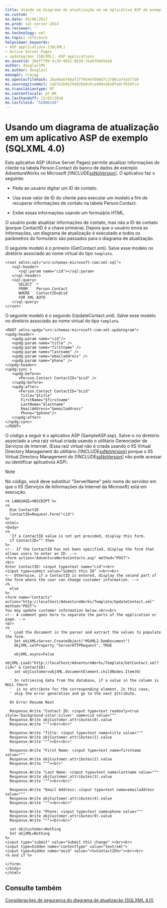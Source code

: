 ```yaml
---
title: Usando um diagrama de atualização em um aplicativo ASP de exemplo (SQLXML 4.0) | Microsoft Docs
ms.custom: ''
ms.date: 03/06/2017
ms.prod: sql-server-2014
ms.reviewer: ''
ms.technology: xml
ms.topic: reference
helpviewer_keywords:
- ASP applications [SQLXML]
- Active Server Pages
- updategrams [SQLXML], ASP applications
ms.assetid: 10eff799-4c39-4b52-8b38-7ea6f68454a8
author: douglaslMS
ms.author: douglasl
manager: craigg
ms.openlocfilehash: 26a68a6f66af2f74544f800d7c3786caf4a577d9
ms.sourcegitcommit: ceb7e1b9e29e02bb0c6ca400a36e0fa9cf010fca
ms.translationtype: MT
ms.contentlocale: pt-BR
ms.lasthandoff: 12/03/2018
ms.locfileid: "52806148"
---
```

# <a name="using-an-updategram-in-a-sample-asp-application-sqlxml-40"></a>Usando um diagrama de atualização em um aplicativo ASP de exemplo (SQLXML 4.0)
  Este aplicativo ASP (Active Server Pages) permite atualizar informações do cliente na tabela Person.Contact do banco de dados de exemplo AdventureWorks no Microsoft [!INCLUDE[ssNoVersion](../../../includes/ssnoversion-md.md)]. O aplicativo faz o seguinte:  
  
-   Pede ao usuário digitar um ID de contato.  
  
-   Usa esse valor de ID do cliente para executar um modelo a fim de recuperar informações de contato na tabela Person.Contact.  
  
-   Exibe essas informações usando um formulário HTML.  
  
 O usuário pode atualizar informações de contato, mas não a ID de contato (porque ContactID é a chave primária). Depois que o usuário envia as informações, um diagrama de atualização é executado e todos os parâmetros do formulário são passados para o diagrama de atualização.  
  
 O seguinte modelo é o primeiro (GetContact.xml). Salve esse modelo no diretório associado ao nome virtual do tipo `template`.  
  
```  
<root xmlns:sql="urn:schemas-microsoft-com:xml-sql">  
   <sql:header>  
      <sql:param name="cid"></sql:param>  
   </sql:header>  
   <sql:query>  
      SELECT  *   
      FROM    Person.Contact  
      WHERE   ContactID=@cid   
      FOR XML AUTO  
   </sql:query>  
</root>  
```  
  
 O seguinte modelo é o segundo (UpdateContact.xml). Salve esse modelo no diretório associado ao nome virtual do tipo `template`.  
  
```  
<ROOT xmlns:updg="urn:schemas-microsoft-com:xml-updategram">  
<updg:header>  
   <updg:param name="cid"/>  
   <updg:param name="title" />  
   <updg:param name="firstname" />  
   <updg:param name="lastname" />  
   <updg:param name="emailaddress" />  
   <updg:param name="phone" />  
</updg:header>  
<updg:sync >  
   <updg:before>  
      <Person.Contact ContactID="$cid" />   
   </updg:before>  
   <updg:after>  
      <Person.Contact ContactID="$cid"   
       Title="$title"  
       FirstName="$firstname"  
       LastName="$lastname"  
       EmailAddress="$emailaddress"  
       Phone="$phone"/>  
   </updg:after>  
</updg:sync>  
</ROOT>  
```  
  
 O código a seguir é o aplicativo ASP (SampleASP.asp). Salve-o no diretório associado a uma raiz virtual criada usando o utilitário Gerenciador de Serviços de Internet. (Essa raiz virtual não é criada usando o IIS Virtual Directory Management do utilitário [!INCLUDE[ssNoVersion](../../../includes/ssnoversion-md.md)] porque o IIS Virtual Directory Management do [!INCLUDE[ssNoVersion](../../../includes/ssnoversion-md.md)] não pode acessar ou identificar aplicativos ASP).  
  
> [!NOTE]  
>  No código, você deve substituir "ServerName" pelo nome do servidor em que o IIS (Serviços de Informações da Internet da Microsoft) está em execução.  
  
```  
<% LANGUAGE=VBSCRIPT %>  
<%  
  Dim ContactID  
  ContactID=Request.Form("cid")  
%>  
<html>  
<body>  
<%  
  'If a ContactID value is not yet provided, display this form.  
  if ContactID="" then  
%>  
<!-- If the ContactID has not been specified, display the form that allows users to enter an ID. -->  
<form action="AdventureWorksContacts.asp" method="POST">  
<br>  
Enter ContactID: <input type=text name="cid"><br>  
<input type=submit value="Submit this ID" ><br><br>  
<-- Otherwise, if a ContactID is entered, display the second part of the form where the user can change customer information. -->  
<%  
  else  
%>  
<form name="Contacts" action="http://localhost/AdventureWorks/Template/UpdateContact.xml" method="POST">  
You may update customer information below.<br><br>  
<!-- A comment goes here to separate the parts of the application or page. -->  
<br>  
<%  
  ' Load the document in the parser and extract the values to populate the form.  
    Set objXML=Server.CreateObject("MSXML2.DomDocument")  
    ObjXML.setProperty "ServerHTTPRequest", TRUE  
  
    objXML.async=False  
    objXML.Load("http://localhost/AdventureWorks/Template/GetContact.xml?cid=" & ContactID)  
    set objCustomer=objXML.documentElement.childNodes.Item(0)  
  
  ' In retrieving data from the database, if a value in the column is NULL there  
  '  is no attribute for the corresponding element. In this case,  
  ' skip the error generation and go to the next attribute.  
  
  On Error Resume Next  
  
  Response.Write "Contact ID: <input type=text readonly=true style='background-color:silver' name=cid value="""  
  Response.Write objCustomer.attributes(0).value  
  Response.Write """><br><br>"  
  
  Response.Write "Title: <input type=text name=title value="""  
  Response.Write objCustomer.attributes(1).value  
  Response.Write """><br><br>"  
  
  Response.Write "First Name: <input type=text name=firstname value="""  
  Response.Write objCustomer.attributes(2).value  
  Response.Write """><br>"  
  
  Response.Write "Last Name: <input type=text name=lastname value="""  
  Response.Write objCustomer.attributes(3).value  
  Response.Write """><br><br>"  
  
  Response.Write "Email Address: <input type=text name=emailaddress value="""  
  Response.Write objCustomer.attributes(4).value  
  Response.Write """><br><br>"  
  
  Response.Write "Phone: <input type=text name=phone value="""  
  Response.Write objCustomer.attributes(9).value  
  Response.Write """><br><br>"  
  
  set objCustomer=Nothing  
  Set objXML=Nothing  
%>  
<input type="submit" value="Submit this change" ><br><br>  
<input type=hidden name="contenttype" value="text/xml">  
<input type=hidden name="eeid" value="<%=ContactID%>"><br><br>  
<% end if %>  
  
</form>  
</body>  
</html>  
```  
  
## <a name="see-also"></a>Consulte também  
 [Considerações de segurança do diagrama de atualização &#40;SQLXML 4.0&#41;](../security/updategram-security-considerations-sqlxml-4-0.md)  
  
  
